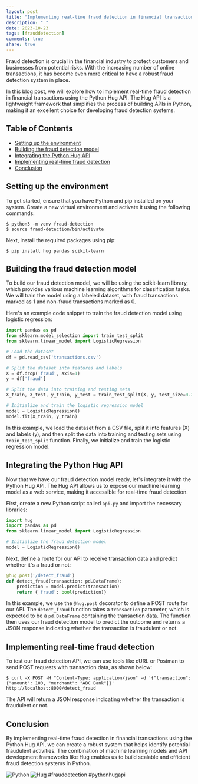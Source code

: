 ```yaml
---
layout: post
title: "Implementing real-time fraud detection in financial transactions with Python Hug API"
description: " "
date: 2023-10-23
tags: [frauddetection]
comments: true
share: true
---
```


Fraud detection is crucial in the financial industry to protect customers and businesses from potential risks. With the increasing number of online transactions, it has become even more critical to have a robust fraud detection system in place.

In this blog post, we will explore how to implement real-time fraud detection in financial transactions using the Python Hug API. The Hug API is a lightweight framework that simplifies the process of building APIs in Python, making it an excellent choice for developing fraud detection systems.

## Table of Contents

- [Setting up the environment](#setting-up-the-environment)
- [Building the fraud detection model](#building-the-fraud-detection-model)
- [Integrating the Python Hug API](#integrating-the-python-hug-api)
- [Implementing real-time fraud detection](#implementing-real-time-fraud-detection)
- [Conclusion](#conclusion)

## Setting up the environment

To get started, ensure that you have Python and pip installed on your system. Create a new virtual environment and activate it using the following commands:

```shell
$ python3 -m venv fraud-detection
$ source fraud-detection/bin/activate
```

Next, install the required packages using pip:

```shell
$ pip install hug pandas scikit-learn
```

## Building the fraud detection model

To build our fraud detection model, we will be using the scikit-learn library, which provides various machine learning algorithms for classification tasks. We will train the model using a labeled dataset, with fraud transactions marked as 1 and non-fraud transactions marked as 0.

Here's an example code snippet to train the fraud detection model using logistic regression:

```python
import pandas as pd
from sklearn.model_selection import train_test_split
from sklearn.linear_model import LogisticRegression

# Load the dataset
df = pd.read_csv('transactions.csv')

# Split the dataset into features and labels
X = df.drop('fraud', axis=1)
y = df['fraud']

# Split the data into training and testing sets
X_train, X_test, y_train, y_test = train_test_split(X, y, test_size=0.2, random_state=42)

# Initialize and train the logistic regression model
model = LogisticRegression()
model.fit(X_train, y_train)
```

In this example, we load the dataset from a CSV file, split it into features (X) and labels (y), and then split the data into training and testing sets using `train_test_split` function. Finally, we initialize and train the logistic regression model.

## Integrating the Python Hug API

Now that we have our fraud detection model ready, let's integrate it with the Python Hug API. The Hug API allows us to expose our machine learning model as a web service, making it accessible for real-time fraud detection.

First, create a new Python script called `api.py` and import the necessary libraries:

```python
import hug
import pandas as pd
from sklearn.linear_model import LogisticRegression

# Initialize the fraud detection model
model = LogisticRegression()
```

Next, define a route for our API to receive transaction data and predict whether it's a fraud or not:

```python
@hug.post('/detect_fraud')
def detect_fraud(transaction: pd.DataFrame):
    prediction = model.predict(transaction)
    return {'fraud': bool(prediction)}
```

In this example, we use the `@hug.post` decorator to define a POST route for our API. The `detect_fraud` function takes a `transaction` parameter, which is expected to be a `pd.DataFrame` containing the transaction data. The function then uses our fraud detection model to predict the outcome and returns a JSON response indicating whether the transaction is fraudulent or not.

## Implementing real-time fraud detection

To test our fraud detection API, we can use tools like cURL or Postman to send POST requests with transaction data, as shown below:

```shell
$ curl -X POST -H "Content-Type: application/json" -d '{"transaction": {"amount": 100, "merchant": "ABC Bank"}}' http://localhost:8000/detect_fraud
```

The API will return a JSON response indicating whether the transaction is fraudulent or not.

## Conclusion

By implementing real-time fraud detection in financial transactions using the Python Hug API, we can create a robust system that helps identify potential fraudulent activities. The combination of machine learning models and API development frameworks like Hug enables us to build scalable and efficient fraud detection systems in Python.

![Python](https://img.shields.io/badge/Python-3.x-blue.svg)
![Hug](https://img.shields.io/badge/Hug-2.x-green.svg)
#frauddetection #pythonhugapi
